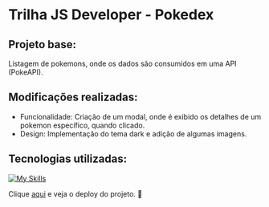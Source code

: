 # Trilha JS Developer - Pokedex
## Projeto base:
Listagem de pokemons, onde os dados são consumidos em uma API (PokeAPI).

## Modificações realizadas:
- Funcionalidade: Criação de um modal, onde é exibido os detalhes de um pokemon específico, quando clicado.
- Design: Implementação do tema dark e adição de algumas imagens.

## Tecnologias utilizadas:
[![My Skills](https://skillicons.dev/icons?i=javascript,css,html)](https://skillicons.dev)

Clique [aqui](https://lucasmelo-pokedex-dio.surge.sh/) e veja o deploy do projeto. :rocket:
